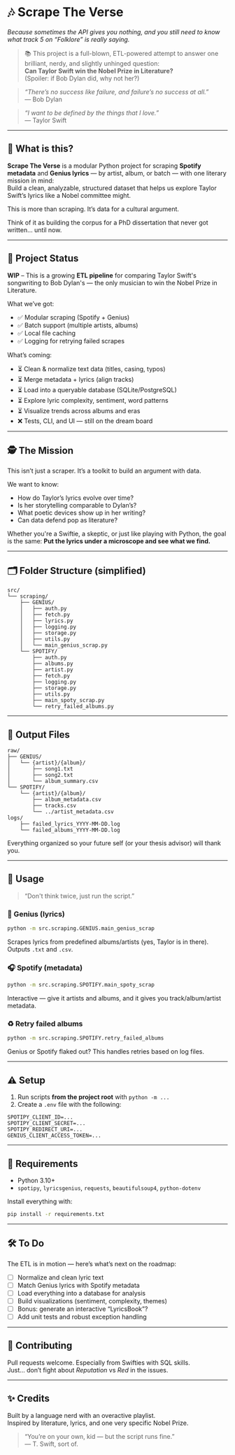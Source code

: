 
# 🎶 Scrape The Verse

*Because sometimes the API gives you nothing, and you still need to know what track 5 on “Folklore” is really saying.*

> 📚 This project is a full-blown, ETL-powered attempt to answer one brilliant, nerdy, and slightly unhinged question:  
> **Can Taylor Swift win the Nobel Prize in Literature?**  
> (Spoiler: if Bob Dylan did, why not her?)

> *“There’s no success like failure, and failure’s no success at all.”*  
> — Bob Dylan

> *“I want to be defined by the things that I love.”*  
> — Taylor Swift

---

## 🚀 What is this?

**Scrape The Verse** is a modular Python project for scraping **Spotify metadata** and **Genius lyrics** — by artist, album, or batch — with one literary mission in mind:  
Build a clean, analyzable, structured dataset that helps us explore Taylor Swift’s lyrics like a Nobel committee might.

This is more than scraping. It’s data for a cultural argument.

Think of it as building the corpus for a PhD dissertation that never got written… until now.

---

## 🧠 Project Status

**WIP** – This is a growing **ETL pipeline** for comparing Taylor Swift's songwriting to Bob Dylan's — the only musician to win the Nobel Prize in Literature.

What we’ve got:

- ✅ Modular scraping (Spotify + Genius)
- ✅ Batch support (multiple artists, albums)
- ✅ Local file caching
- ✅ Logging for retrying failed scrapes

What’s coming:

- ⏳ Clean & normalize text data (titles, casing, typos)
- ⏳ Merge metadata + lyrics (align tracks)
- ⏳ Load into a queryable database (SQLite/PostgreSQL)
- ⏳ Explore lyric complexity, sentiment, word patterns
- ⏳ Visualize trends across albums and eras
- ❌ Tests, CLI, and UI — still on the dream board

---

## 🕵️ The Mission

This isn’t just a scraper. It’s a toolkit to build an argument with data.

We want to know:
- How do Taylor’s lyrics evolve over time?
- Is her storytelling comparable to Dylan’s?
- What poetic devices show up in her writing?
- Can data defend pop as literature?

Whether you're a Swiftie, a skeptic, or just like playing with Python, the goal is the same:
**Put the lyrics under a microscope and see what we find.**

---

## 🗂 Folder Structure (simplified)

```
src/
└── scraping/
    ├── GENIUS/
    │   ├── auth.py
    │   ├── fetch.py
    │   ├── lyrics.py
    │   ├── logging.py
    │   ├── storage.py
    │   ├── utils.py
    │   └── main_genius_scrap.py
    └── SPOTIFY/
        ├── auth.py
        ├── albums.py
        ├── artist.py
        ├── fetch.py
        ├── logging.py
        ├── storage.py
        ├── utils.py
        ├── main_spoty_scrap.py
        └── retry_failed_albums.py
```

---

## 📁 Output Files

```
raw/
├── GENIUS/
│   └── {artist}/{album}/
│       ├── song1.txt
│       ├── song2.txt
│       └── album_summary.csv
└── SPOTIFY/
    └── {artist}/{album}/
        ├── album_metadata.csv
        ├── tracks.csv
        └── ../artist_metadata.csv
logs/
    ├── failed_lyrics_YYYY-MM-DD.log
    └── failed_albums_YYYY-MM-DD.log
```

Everything organized so your future self (or your thesis advisor) will thank you.

---

## 🧪 Usage

> “Don't think twice, just run the script.”

### 🎤 Genius (lyrics)

```bash
python -m src.scraping.GENIUS.main_genius_scrap
```

Scrapes lyrics from predefined albums/artists (yes, Taylor is in there). Outputs `.txt` and `.csv`.

### 🎧 Spotify (metadata)

```bash
python -m src.scraping.SPOTIFY.main_spoty_scrap
```

Interactive — give it artists and albums, and it gives you track/album/artist metadata.

### ♻️ Retry failed albums

```bash
python -m src.scraping.SPOTIFY.retry_failed_albums
```

Genius or Spotify flaked out? This handles retries based on log files.

---

## ⚠️ Setup

1. Run scripts **from the project root** with `python -m ...`
2. Create a `.env` file with the following:

```
SPOTIPY_CLIENT_ID=...
SPOTIPY_CLIENT_SECRET=...
SPOTIPY_REDIRECT_URI=...
GENIUS_CLIENT_ACCESS_TOKEN=...
```

---

## 🧰 Requirements

- Python 3.10+
- `spotipy`, `lyricsgenius`, `requests`, `beautifulsoup4`, `python-dotenv`

Install everything with:

```bash
pip install -r requirements.txt
```

---

## 🛠 To Do

The ETL is in motion — here’s what’s next on the roadmap:

- [ ] Normalize and clean lyric text
- [ ] Match Genius lyrics with Spotify metadata
- [ ] Load everything into a database for analysis
- [ ] Build visualizations (sentiment, complexity, themes)
- [ ] Bonus: generate an interactive “LyricsBook”?
- [ ] Add unit tests and robust exception handling

---

## 🤝 Contributing

Pull requests welcome. Especially from Swifties with SQL skills.  
Just… don’t fight about *Reputation* vs *Red* in the issues.

---

## ✨ Credits

Built by a language nerd with an overactive playlist.  
Inspired by literature, lyrics, and one very specific Nobel Prize.

> “You’re on your own, kid — but the script runs fine.”  
> — T. Swift, sort of.
